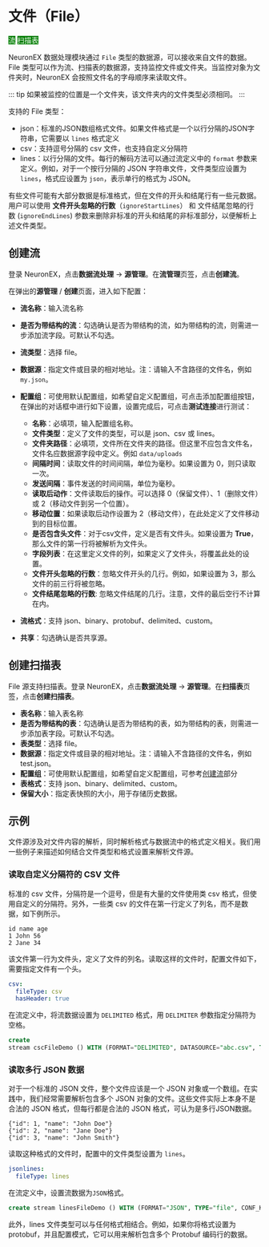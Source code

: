 # 文件（File）

<span style="background:green;color:white;">流</span>        <span style="background:green;color:white">扫描表</span>

<!--【attention】示例部分看下是不是需要这些原理解释-->

<!--创建表部分需要一个sql示例。-->


NeuronEX 数据处理模块通过 `File` 类型的数据源，可以接收来自文件的数据。File 类型可以作为流、扫描表的数据源，支持监控文件或文件夹。当监控对象为文件夹时，NeuronEX 会按照文件名的字母顺序来读取文件。

::: tip
如果被监控的位置是一个文件夹，该文件夹内的文件类型必须相同。
:::

支持的 File 类型：

- json：标准的JSON数组格式文件。如果文件格式是一个以行分隔的JSON字符串，它需要以 `lines` 格式定义
- csv：支持逗号分隔的 csv 文件，也支持自定义分隔符
- lines：以行分隔的文件。每行的解码方法可以通过流定义中的 `format` 参数来定义。例如，对于一个按行分隔的 JSON 字符串文件，文件类型应设置为 `lines`，格式应设置为 `json`，表示单行的格式为 JSON。

有些文件可能有大部分数据是标准格式，但在文件的开头和结尾行有一些元数据。用户可以使用 **文件开头忽略的行数**（`ignoreStartLines`） 和 文件结尾忽略的行数 (`ignoreEndLines`) 参数来删除非标准的开头和结尾的非标准部分，以便解析上述文件类型。

<!-- ## 准备文件

登录 NeuronEX，点击**数据流处理** -> **配置** -> **文件管理**，点击**创建文件**按钮。

NeuronEX 目前支持两种方式上传配置文件：上传文件或者提供文件名和文本内容。如选择**自定义文件**，请在文件名称处同时提供文件名和后缀，如 `my.json`，随后在文件内容处通过上传或者直接贴入文件内容。

点击**提交**后，文件将出现在**文件管理**页面的列表中，名称包含该文件的路径和文件名，如：

```
/opt/neuron/ekuiper/data/uploads/my.json
``` -->

## 创建流

登录 NeuronEX，点击**数据流处理** -> **源管理**。在**流管理**页签，点击**创建流**。

在弹出的**源管理** / **创建**页面，进入如下配置：

- **流名称**：输入流名称
- **是否为带结构的流**：勾选确认是否为带结构的流，如为带结构的流，则需进一步添加流字段。可默认不勾选。
- **流类型**：选择 file。
- **数据源**：指定文件或目录的相对地址。注：请输入不含路径的文件名，例如 `my.json`。
- **配置组**：可使用默认配置组，如希望自定义配置组，可点击添加配置组按钮，在弹出的对话框中进行如下设置，设置完成后，可点击**测试连接**进行测试：
  - **名称**：必填项，输入配置组名称。
  - **文件类型**：定义了文件的类型，可以是 json、csv 或 lines。
  - **文件夹路径**：必填项，文件所在文件夹的路径。但这里不应包含文件名，文件名应数据源字段中定义。例如 `data/uploads`
  - **间隔时间**：读取文件的时间间隔，单位为毫秒。如果设置为 0，则只读取一次。
  - **发送间隔**：事件发送的时间间隔，单位为毫秒。
  - **读取后动作**：文件读取后的操作。可以选择 0（保留文件）、1（删除文件）或 2（移动文件到另一个位置）。
  - **移动位置**：如果读取后动作设置为 2（移动文件），在此处定义了文件移动到的目标位置。
  - **是否包含头文件**：对于csv文件，定义是否有文件头。如果设置为 **True**，那么文件的第一行将被解析为文件头。
  - **字段列表**：在这里定义文件的列，如果定义了文件头，将覆盖此处的设置。
  - **文件开头忽略的行数**：忽略文件开头的几行。例如，如果设置为 3，那么文件的前三行将被忽略。
  - **文件结尾忽略的行数**: 忽略文件结尾的几行。注意，文件的最后空行不计算在内。
- **流格式**：支持 json、binary、protobuf、delimited、custom。

- **共享**：勾选确认是否共享源。

## 创建扫描表

File 源支持扫描表。登录 NeuronEX，点击**数据流处理** -> **源管理**。在**扫描表**页签，点击**创建扫描表**。

- **表名称**：输入表名称
- **是否为带结构的表**：勾选确认是否为带结构的表，如为带结构的表，则需进一步添加表字段。可默认不勾选。
- **表类型**：选择 file。
- **数据源**：指定文件或目录的相对地址。注：请输入不含路径的文件名，例如 test.json。
- **配置组**：可使用默认配置组，如希望自定义配置组，可参考[创建流](#创建流)部分
- **表格式**：支持 json、binary、delimited、custom。
- **保留大小**：指定表快照的大小，用于存储历史数据。


## 示例

文件源涉及对文件内容的解析，同时解析格式与数据流中的格式定义相关。我们用一些例子来描述如何结合文件类型和格式设置来解析文件源。

### 读取自定义分隔符的 CSV 文件

标准的 csv 文件，分隔符是一个逗号，但是有大量的文件使用类 csv 格式，但使用自定义的分隔符。另外，一些类 csv 的文件在第一行定义了列名，而不是数据，如下例所示。

```csv
id name age
1 John 56
2 Jane 34
```

该文件第一行为文件头，定义了文件的列名。读取这样的文件时，配置文件如下，需要指定文件有一个头。

```yaml
csv:
  fileType: csv
  hasHeader: true
```

在流定义中，将流数据设置为 `DELIMITED` 格式，用 `DELIMITER` 参数指定分隔符为空格。

```SQL
create
stream cscFileDemo () WITH (FORMAT="DELIMITED", DATASOURCE="abc.csv", TYPE="file", DELIMITER=" ", CONF_KEY="csv"
```

### 读取多行 JSON 数据

对于一个标准的 JSON 文件，整个文件应该是一个 JSON 对象或一个数组。在实践中，我们经常需要解析包含多个 JSON 对象的文件。这些文件实际上本身不是合法的 JSON 格式，但每行都是合法的 JSON 格式，可认为是多行JSON数据。

```text
{"id": 1, "name": "John Doe"}
{"id": 2, "name": "Jane Doe"}
{"id": 3, "name": "John Smith"}
```

读取这种格式的文件时，配置中的文件类型设置为 `lines`。

```yaml
jsonlines:
  fileType: lines
```

在流定义中，设置流数据为`JSON`格式。

```SQL
create stream linesFileDemo () WITH (FORMAT="JSON", TYPE="file", CONF_KEY="jsonlines"
```

此外，lines 文件类型可以与任何格式相结合。例如，如果你将格式设置为 protobuf，并且配置模式，它可以用来解析包含多个 Protobuf 编码行的数据。